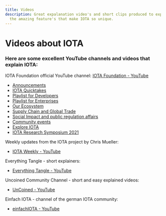 ```yaml
---
title: Videos
description: Great expalanation video's and short clips produced to explain all
  the amazing feature's that make IOTA so unique.
---
```


# Videos about IOTA

### Here are some excellent YouTube channels and videos that explain IOTA:

IOTA Foundation official YouTube channel: [IOTA Foundation - YouTube](https://www.youtube.com/c/iotafoundation)

- [Announcements](https://www.youtube.com/playlist?list=PLMbc46iGTB_RLGHIQ8I01xtqijh5-hZAT)
- [IOTA Quicktakes](https://www.youtube.com/playlist?list=PLMbc46iGTB_QyqqU-QwbFsrVd9-HN55i\_)
- [Playlist for Developers](https://www.youtube.com/playlist?list=PLMbc46iGTB_TIkwgBrAMSi4NbjPKkxrr4)
- [Playlist for Enterprises](https://www.youtube.com/playlist?list=PLMbc46iGTB_RU-86UsKtuhLMUVeWMfkUA)
- [Our Ecosystem](https://www.youtube.com/playlist?list=PLMbc46iGTB_QBoTiYl0jwNIdA4Lvj7t_O)
- [Supply Chain and Global Trade](https://www.youtube.com/playlist?list=PLMbc46iGTB_T3NSThnMHdEE2PGJB4DELZ)
- [Social Impact and public regulation affairs](https://www.youtube.com/playlist?list=PLMbc46iGTB_T2v1-bSMM7ETEPP7dFL5sj)
- [Community events](https://www.youtube.com/playlist?list=PLMbc46iGTB_S57aQMVoRoXq8wQKphJF9B)
- [Explore IOTA](https://www.youtube.com/playlist?list=PLMbc46iGTB_R07p5KmIavscv25R9Fsufb)
- [IOTA Research Symposium 2021](https://www.youtube.com/playlist?list=PLMbc46iGTB_Q7KAFXnQTFOn5keU2yDOXU)

Weekly updates from the IOTA project by Chris Mueller:

- [IOTA Weekly - YouTube](https://www.youtube.com/channel/UCfq6x\_5wCrXh0mUa-1iRX9g)

Everything Tangle - short explainers:

- [Everything Tangle - YouTube](https://www.youtube.com/channel/UCQaOR_QLI2tGceGAp3ZWfQw)

Uncoined Community Channel - short and easy explained videos:

- [UnCoined - YouTube](https://www.youtube.com/channel/UCtpz9oCJlMzviwSksDMNBLw)

Einfach IOTA - channel of the german IOTA community:

- [einfachIOTA - YouTube](https://www.youtube.com/channel/UClEhfr5oh-bbH42XoXO4Pqw)
